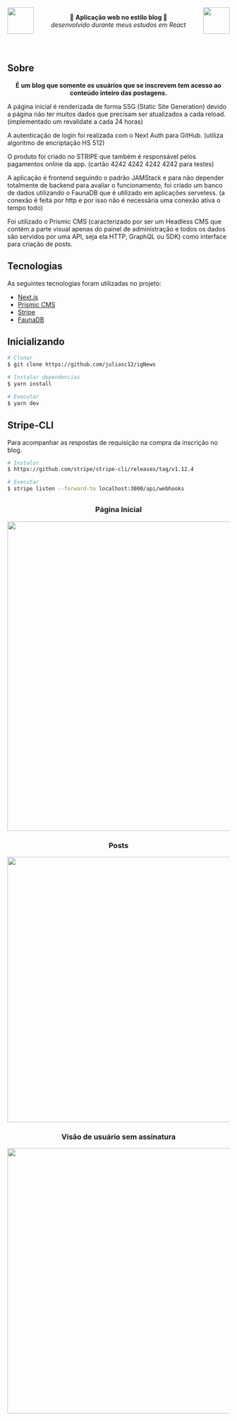 
<img align="right" width="60px" src="https://i.ibb.co/yhg8Qp4/avatar.png"/>
<img align="left" width="60px" src="https://i.ibb.co/yhg8Qp4/avatar.png" />

<div align="center">
<p>🚀 <b> Aplicação web no estilo blog </b>🚀 <br> 
<i font-size: 2px> desenvolvido durante meus estudos em React </i>
</div>

<br><br>

## Sobre
<p align="center"><b>É um blog que somente os usuários que se inscrevem tem acesso ao conteúdo inteiro das postagens.</b></p>

A página inicial é renderizada de forma SSG (Static Site Generation) devido a página não ter muitos dados que precisam ser atualizados a cada reload. 
(implementado um revalidate a cada 24 horas)<br>

A autenticação de login foi realizada com o Next Auth para GitHub. (utiliza algoritmo de encriptação HS 512)<br>

O produto foi criado no STRIPE que também é responsável pelos pagamentos online da app. (cartão 4242 4242 4242 4242 para testes)<br>

A aplicação é frontend seguindo o padrão JAMStack e para não depender totalmente de backend para avaliar o funcionamento, foi criado um banco de dados utilizando o FaunaDB 
que é utilizado em aplicações serveless. (a conexão é feita por http e por isso não é necessária uma conexão ativa o tempo todo) <br>

Foi utilizado o Prismic CMS (caracterizado por ser um Headless CMS que contém a parte visual apenas do painel de administração e todos os dados são servidos por uma API, seja ela HTTP, GraphQL ou SDK)
como interface para criação de posts.<br>





## Tecnologias

As seguintes tecnologias foram utilizadas no projeto:

- [Next.js](https://nextjs.org/)
- [Prismic CMS](https://prismic.io/)
- [Stripe](https://stripe.com/)
- [FaunaDB](https://fauna.com/)


## Inicializando ##

```bash
# Clonar
$ git clone https://github.com/juliasc12/igNews

# Instalar dependencias
$ yarn install

# Executar
$ yarn dev

```

## Stripe-CLI
Para acompanhar as respostas de requisição na compra da inscrição no blog.

```bash
# Instalar
$ https://github.com/stripe/stripe-cli/releases/tag/v1.12.4

# Executar
$ stripe listen --forward-to localhost:3000/api/webhooks

```

## 

<div align="center">
<h3> Página Inicial </h3>
<img width="700px" src="https://i.ibb.co/TvbmNkQ/index.png">

<h3> Posts </h3>
<img width="600px" src="https://i.ibb.co/6X3303P/posts.png">

<h3> Visão de usuário sem assinatura </h3>
<img width="600px" src="https://i.ibb.co/BN7mGsG/canceled.png">
</div>




